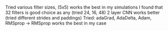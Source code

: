 Tried various filter sizes, (5x5) works the best in my simulations
I found that 32 filters is good choice as any (tried 24, 16, 48)
2 layer CNN works better (tried different strides and paddings)
Tried: adaGrad, AdaDelta, Adam, RMSprop -> RMSprop works the best in my case
